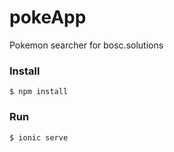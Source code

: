 # pokeApp
Pokemon searcher for bosc.solutions

### Install

```
$ npm install
```
### Run

```
$ ionic serve
```

